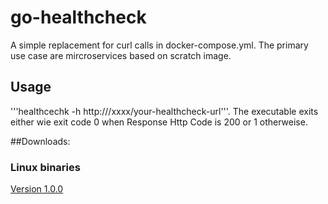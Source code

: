 # go-healthcheck
A simple replacement for curl calls in docker-compose.yml. The primary use case are mircroservices based on scratch image. 

## Usage
'''healthcechk -h http:///xxxx/your-healthcheck-url'''. The executable exits either wie exit code 0 when Response Http Code is 200 or 1 otherweise.

##Downloads:
### Linux binaries
[Version 1.0.0](https://github.com/cloudsurfers/go-healthcheck/raw/main/builds/hc1.0.0)
